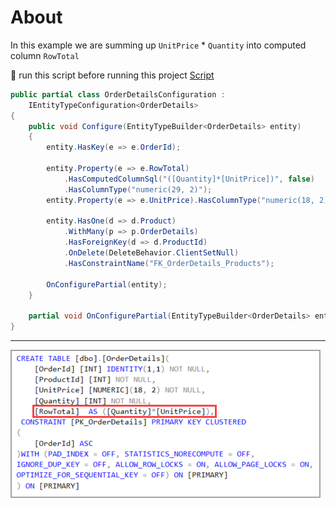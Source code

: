 ﻿# About

In this example we are summing up `UnitPrice` * `Quantity` into computed column `RowTotal`


:stop_sign: run this script before running this project [Script](Scripts/Script.sql)

```csharp
public partial class OrderDetailsConfiguration : 
    IEntityTypeConfiguration<OrderDetails>
{
    public void Configure(EntityTypeBuilder<OrderDetails> entity)
    {
        entity.HasKey(e => e.OrderId);

        entity.Property(e => e.RowTotal)
            .HasComputedColumnSql("([Quantity]*[UnitPrice])", false)
            .HasColumnType("numeric(29, 2)");
        entity.Property(e => e.UnitPrice).HasColumnType("numeric(18, 2)");

        entity.HasOne(d => d.Product)
            .WithMany(p => p.OrderDetails)
            .HasForeignKey(d => d.ProductId)
            .OnDelete(DeleteBehavior.ClientSetNull)
            .HasConstraintName("FK_OrderDetails_Products");

        OnConfigurePartial(entity);
    }

    partial void OnConfigurePartial(EntityTypeBuilder<OrderDetails> entity);
}
```

---

![Details Schema](assets/detailsSchema.png)